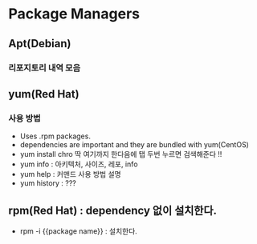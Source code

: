 # Package Managers

## Apt(Debian)
### 리포지토리 내역 모음



## yum(Red Hat)

### 사용 방법
* Uses .rpm packages.
* dependencies are important and they are bundled with yum(CentOS)
* yum install chro 딱 여기까지 한다음에 탭 두번 누르면 검색해준다 !!
* yum info : 아키텍처, 사이즈, 레포, info
* yum <command> help : 커맨드 사용 방법 설명
* yum history : ???

## rpm(Red Hat) : dependency 없이 설치한다.

* rpm -i {{package name}} : 설치한다.
